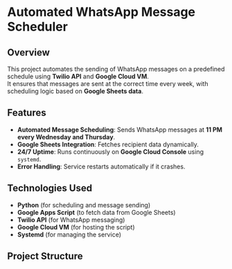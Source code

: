 # Automated WhatsApp Message Scheduler

## Overview  
This project automates the sending of WhatsApp messages on a predefined schedule using **Twilio API** and **Google Cloud VM**.  
It ensures that messages are sent at the correct time every week, with scheduling logic based on **Google Sheets data**.  

## Features  
- **Automated Message Scheduling**: Sends WhatsApp messages at **11 PM every Wednesday and Thursday**.  
- **Google Sheets Integration**: Fetches recipient data dynamically.  
- **24/7 Uptime**: Runs continuously on **Google Cloud Console** using `systemd`.  
- **Error Handling**: Service restarts automatically if it crashes.  

## Technologies Used  
- **Python** (for scheduling and message sending)  
- **Google Apps Script** (to fetch data from Google Sheets)  
- **Twilio API** (for WhatsApp messaging)  
- **Google Cloud VM** (for hosting the script)  
- **Systemd** (for managing the service)  

## Project Structure  
